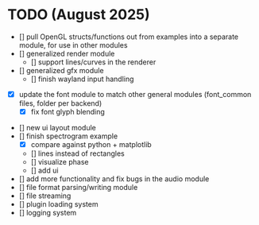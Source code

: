 # TODO (August 2025)
- [] pull OpenGL structs/functions out from examples into a separate module, for use in other modules
- [] generalized render module
    - [] support lines/curves in the renderer
- [] generalized gfx module
    - [] finish wayland input handling
- [X] update the font module to match other general modules (font_common files, folder per backend)
    - [X] fix font glyph blending
- [] new ui layout module
- [] finish spectrogram example
    - [X] compare against python + matplotlib
	- [] lines instead of rectangles
	- [] visualize phase
	- [] add ui
- [] add more functionality and fix bugs in the audio module
- [] file format parsing/writing module
- [] file streaming
- [] plugin loading system
- [] logging system
